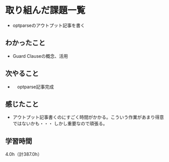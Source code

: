 # 取り組んだ課題一覧
- optparseのアウトプット記事を書く

## わかったこと
- Guard Clauseの概念、活用
  
## 次やること
- 　optparse記事完成

## 感じたこと
- アウトプット記事書くのにすごく時間がかかる。こういう作業があまり得意ではないかも・・・
しかし重要なので頑張る。
  
## 学習時間　
4.0h（計387.0h）
